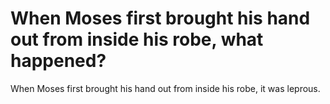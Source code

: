 # When Moses first brought his hand out from inside his robe, what happened?

When Moses first brought his hand out from inside his robe, it was leprous.

